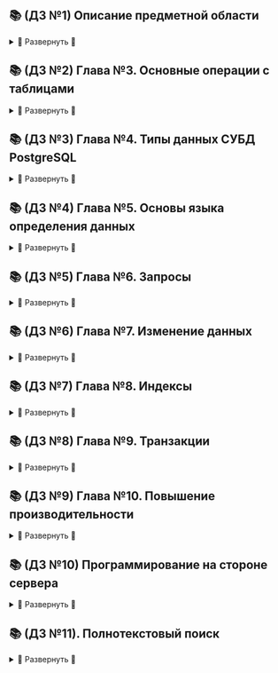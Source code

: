 ## 📚 (ДЗ №1) Описание предметной области 
<details>
<summary>🔽 Развернуть 🔽</summary>

### **Постановка задачи**

Подумать над выбором предметной области для выполнения финальной (экзаменационной) работы. Выбирайте предметную область, которая вам интересна и в которой вы разбираетесь или хотите разобраться.

Сделать краткое описание выбранной предметной области (1-2 страницы). Если описание получится более объемным, не беда. Ведь это описание затем войдет в финальный отчет.

Попытаться сформулировать требования к будущей базе данных.

### **Описание контекста работы**

**MAI STORE** - официальный интернет-магазин Московского авиационного института (МАИ). Маркетплейс реализует разработку дизайна и продажу фирменных товаров МАИ (мерча).

Производители мерча создали линейки продукции, подходящие совершенно разным людям, но все они безусловно объединены духом традиций МАИ. На сегодняшний день маркетплейсом выпущено уже 6 уникальных коллекций товаров, в том числе коллекция Priority, разработанная совместно с брендом Henderson. Основная целевая аудитория интернет-магазина - аббитуриенты, студенты, выпускники и преподаватели университета. 

**Автоматизированная информационная система для учета товаров интернет-магазина MAI STORE (АИС «MAI STORE»)** — это прикладное программное обеспечение, предназначенное для помощи сотрудникам интернет-магазина «MAI STORE» производить автоматическое внесение, редактирование и поиск информации о товарах, поставщиках, складах, производителях и поставщиков. 


Актуальность разработки системы определяется необходимостью автоматического хранения, вывода, изменения и удаления информации о товарах, продажи которых реализуются в интернет-магазине.  Наличие подобной системы дает возможность оперировать с имеющиеся информацией пользователям (сотрудникам интернет магазине), не владеющим технологиями и спецификой работы с базами данных.

Цели создания ИС «MAI STORE» можно представить в следующем виде:
1.	Обеспечение единой базы хранения информации о товарах в интернет-магазине «MAI STORE»;
2.	Оптимизация обработки сведений о товарах интернет-магазина «MAI STORE».

Для выполнения поставленных целей необходимо решить следующие задачи:
1.	Произвести анализ предметной области разрабатываемой системы. Под предметной областью будем понимать функционирование склада интернет-магазина.
2.	Спроектировать базу данных и отношения между сущностями в ней.
3.	Разработать дизайн пользовательского интерфейса.
4.	Реализовать подсистемы ввода, вывода данных, редактирования, учета данных, предусматривающих интерфейс работы пользователя с ними.

### **Описание предметной области: склад интернет-магазина**

**Интернет-магазин** – сайт, торгующий товарами в сети Интернет. Позволяет пользователям сформировать заказ на покупку, выбрать способ оплаты и доставки заказов в сети интернет.  Совокупность отобранных товаров, способ оплаты и доставки представляют собой законченный заказ, который оформляется на сайте путем сообщения минимально необходимой информации о покупателе. Информация о покупателе может храниться в базе данных магазина если бизнес-модель магазина рассчитана на повторные покупки, или же отправляться разово. В интернет-магазинах, рассчитанных на повторные покупки, также ведется отслеживание возвратов посетителя и история покупок. Часто при оформлении заказа предусматривается возможность сообщить некоторые дополнительные пожелания от покупателя продавцу.

Как правило, интернет-магазин реализует именно продажу брендовых товаров, некоторые маркетплейсы также берут на себя функцию разработки дизайна продукции. Для производства продукции юридическое лицо, представляющее интернет-магазин, заключает договор с производителями.  Под **производителями** понимаются юридические лица, осуществляющие производство продукции по заказам от клиентов.

Когда товар произведен, его необходимо доставить от места производства на склад интернет-магазина. Операцию транспортной перевозки осуществляют **поставщики** – юридические лица, реализующие функцию доставки товаров с производства на склад заказчика. 

**Склад** - помещение или группа помещений, закрепленных за юридическим лицом, представляющим интернет-магазин, в виде договора аренды или покупки, предназначенное для хранения товара.

На складе происходит движение материальных и информационных потоков. Первые представлены движением товара от производителя на склад или со склада к покупателям, а информационные потоки представлены документацией, необходимой для этих операций. 
Единицей операции перемещения товара является **поставка**. В процессе реализации поставки склад принимает и складирует готовую продукцию, эта операция сопровождается формированием юридическим документом, именнуемым **приходной накладной.**

Нужды сотрудников интернет-магазина в складском, торговом, бухгалтерском и налоговом учете должны поддерживаться невидимой посетителям частью интернет-магазина — бэк-офисом. В рамках бэк-офиса требуется вести учет поступающих и списываемых с хранения товаров, поставщиков и производителей, формировать накладные, а также производить операции добавления, редактирования и поиска информации о поступающих товарах, их производителях, поставщиках, складах и поставках. Для реализации этих функций необходимо наличие специализированной базы данных (БД). 

Из приведенного описания можно сделать вывод, что база данных склада интернет-магазина должна содержать следующие сущности:
* Производители
* Поставщики
* Поставки
* Товары (характеристики товара)
* Наличие товаров 
* Склады

Экономически и эргономически эффективной практикой создания интернет-магазинов является применение специализированных **информационных систем учета**, которые берут на себя реализацию операций с базой данных и управления материальными и информационными потоками в виде пользовательского интерфейса. 

Конечными пользователями информационной системы являются сотрудники, которые относятся к категории пользователей неосведомлённых в вопросах ведения, администрирования баз данных и поддержании их в актуальном состоянии. Пользователю таких систем должны быть предоставлены удобные интерфейсы взаимодействия с данными обо всех упомянутых ранее сущностях.

Для формирования требований к описанной базе данных и информационной системе в целом используем методологию описания прецедентов, которая заключается в описании и анализе типичных процессов, происходящих в рамках предметной области.

### **Список прецедентов**
На основе исследования предметной области можно выделить следующий список прецедентов:
o	Внесение информации о сущностях в базу данных
o	Редактирование информации о сущностях
o	Удаление информации о сущностях
o	Поиск информации о сущностях по заданным пользователем параметрам
o	Сортировка выводимой информации о сущностях по заданным пользователем параметрам

Приведем описание полученных прецедентов.

### **Описание прецедентов**

| Имя прецедента | **Внесение информации о сущностях в базу данных** |
| --- | --- |
| Исполнители | Сотрудник интернет-магазина |
| Описание | **Основной поток:** пользователь делает попытку добавить информацию об объекте (товаре, поставщике, поставке, складе, производителе) с помощью кнопку «Добавить» в отведенном для работы с определенной сущностью окне. Система открывает диалоговое окно для добавления объекта соответствующей сущности.Пользователь вводит обязательные и необязательные атрибуты объекта. После чего он нажимает кнопку «OK» для подтверждения операции добавления объекта в базу данных. <p>**Альтернативный поток:** если пользователь попытается добавить информацию о уже существующем объекте – выводится соответствующая ошибка. Если пользователь при добавлении информации об объекте не указывает его обязательные атрибуты – выводится соответствующее предупреждение об ошибке. </p>|
| Предусловия | Пользователь запустил программу. |
| Постусловия | В случае успешного выполнения операции добавления, будет сделана запись соответствующей добавляемой сущности в таблицу базы данных. |

| Имя прецедента | **Редактирование информации о сущностях в базе данных** |
| --- | --- |
| Исполнители | Сотрудник интернет-магазина |
| Описание | **Основной поток:** пользователь делает попытку изменить информацию об объекте (товаре, поставщике, поставке, складе, производителе) с помощью кнопку «Изменить» в отведенном для работы с определенной сущностью окне. Система определяет идентификатор записи, которая подлежит изменению и открывает диалоговое окно для изменения объекта соответствующей сущности. Пользователю выводится форма с текущими атрибутами объекта, которые он изменяет с помощью графического интерфейса. После чего он нажимает кнопку «OK» для подтверждения операции изменения объекта в базу данных. <p>**Альтернативный поток:** если измененная пользователем информация об объекте дублируется в базе данных - выводится соответствующая ошибка.Если пользователь при изменении информации об объекте не указывает его обязательные атрибуты – выводится соответствующее предупреждение об ошибке. </p>|
| Предусловия | Пользователь запустил программу. |
| Постусловия | В случае успешного выполнения операции изменения, будет обновлена запись соответствующей изменяемой сущности в таблице базы данных. |

| Имя прецедента | **Удаление информации о сущностях в базе данных** |
| --- | --- |
| Исполнители | Сотрудник интернет-магазина |
| Описание | **Основной поток:** пользователь делает попытку удалить информацию об объекте (товаре, поставщике, поставке, складе, производителе) с помощью кнопку «Удалить» в отведенном для работы с определенной сущностью окне. Система определяет идентификатор записи, которая подлежит удалению. Пользователю выводится предупредительное диалоговое окно для попытки удаления. После чего нажимает кнопку «OK» для подтверждения операции удаления объекта из базы данных. <p> **Альтернативный поток:** если удаляемая пользователем запись в базе данных принадлежит имеет ссылку на внешнюю дочернюю таблицу, то удаление записи является невозможным без предварительного удаления соответствующей записи в дочерней таблице – выводится соответствующее предупреждение об ошибке </p>|
| Предусловия | Пользователь запустил программу. |
| Постусловия | В случае успешного выполнения операции удаления, будет удалена запись соответствующей удаляемой сущности в таблице базы данных. |

| Имя прецедента | **Сортировка информации о сущностях в базе данных** |
| --- | --- |
| Исполнители | Сотрудник интернет-магазина |
| Описание | **Основной поток:** пользователь делает попытку сортировать информацию об объектах (товарах, поставщиках, поставках, складах, производителях) с помощью кнопку «Сортировать» в отведенном для работы с определенной сущностью окне. Для сортировки пользовать выбирает критерий сортировки – столбец таблицы. Система определяет заданный критерий и производит сортировку по нему и выводит отсортированную информацию в табличном представлении. <p> **Альтернативный поток:** отсутствует. |
| Предусловия | Пользователь запустил программу. Пользователь выбрал критерий сортировки – столбец таблицы, подлежащей сортировке. |
| Постусловия | В случае успешного выполнения операции сортировки исходная таблица сортируемой сущности будет отсортирована по заданному пользователем критерию. |

| Имя прецедента | **Поиск информации о сущностях в базе данных** |
| --- | --- |
| Исполнители | Сотрудник интернет-магазина |
| Описание | **Основной поток:** пользователь делает попытку поиска информации об объектах (товарах, поставщиках, поставках, складах, производителях) с помощью кнопку «Поиск» в отведенном для работы с определенной сущностью окне. Для поиска пользовать выбирает критерий поиска – столбец таблицы и вводим искомое значение в специально отведенном поле. Система определяет заданный критерий и производит поиск по полному совпадению в случае, если указанный критерий является числовым, и полному и частичному совпадению в случае, если указанный критерий является текстовым. Система выводит найденную информацию <p> **Альтернативный поток:** в случае отсутствия искомой информации система выводит пользователю пустую таблицу. </p>|
| Предусловия | Пользователь запустил программу. Пользователь выбрал критерий поиска – столбец таблицы, по которому будет производиться поиск. Пользователь указал искомое значение столбца, на основе которого будет производится поиск по полному или частичному совпадению |
| Постусловия | В случае успешного выполнения операции поиска исходная таблица фильтруемой сущности будет изменена на таблицу, содержащую только те записи, которые удовлетворяют условию полного или частичного совпадения с заданным пользователем значением. |

### **Концептуальная модель**
На основе описанния предметной области и прецедентов формируется первоначальная концептуальная модель предметной области:

<center> <img src=./images/концептуальная_модель_(V1).jpeg height=500, width=600> </center>


</details>

## 📚 (ДЗ №2) Глава №3. Основные операции с таблицами
<details>
<summary>🔽 Развернуть 🔽</summary>

### **Задание 1.**

Дан запрос:

```SQL
INSERT INTO aircrafts
VALUES ( 'SU9', 'Sukhoi SuperJet-100', 3000 );
```

Запрос выполняется с ошибкой:
```
ОШИБКА: повторяющееся значение ключа нарушает ограничение
уникальности "aircrafts_pkey"
ПОДРОБНОСТИ: Ключ "(aircraft_code)=(SU9)" уже существует.
```
Подумайте, почему появилось сообщение. 

>**Ответ:**
указанная операция не выполниться, так как атрибут `aircraft_code` в таблице `aircrafts`  является первичным ключем и по определению должен быть уникальным. Строка с индексом 'SU9' уже содержиться в таблице.

### **Задание 2.**

Самостоятельно напишите команду для выборки всех строк из таблицы aircrafts, чтобы строки были упорядочены по убыванию значения атрибута «Максимальная дальность полета, км» (range).

>**Ответ:** команда для выборки всех строк из таблицы `aircraft` с сортировкой по убыванию относительно атрибута range:
```SQL 
SELECT * 
  FROM bookingaircrafts 
  ORDER BY aircraft_code DESC;
```
**Результат запроса:**
```
 aircraft_code |        model        | range 
---------------+---------------------+-------
 SU9           | Sukhoi SuperJet-100 |  3500
 CR2           | Bombardier CRJ-200  |  2700
 CN1           | Cessna 208 Caravan  |  1200
 773           | Boeing 777-300      | 11100
 763           | Boeing 767-300      |  7900
 733           | Boeing 737-300      |  4200
 321           | Airbus A321-200     |  5600
 320           | Airbus A320-200     |  5700
 319           | Airbus A319-100     |  6700
```

### **Задание 3.**

Самостоятельно напишите команду UPDATE полностью, при
этом не забудьте, что увеличить дальность полета нужно только у одной модели — Sukhoi SuperJet, поэтому необходимо использовать условие WHERE. Затем с помощью команды SELECT проверьте полученный результат.

> Ответ: команда для увеличения значения `range` в два раза у модели `Sukhoi SuperJet-100` следующая:
```SQL 
UPDATE aircrafts SET range = range * 2
WHERE model = 'Sukhoi SuperJet-100';

SELECT range 
  FROM aircrafts 
 WHERE model = 'Sukhoi SuperJet-100';
```

### **Задание 4.**

Самостоятельно смоделируйте описанную ситуацию, подобрав условие, которому гарантированно не соответствует ни одна строка в таблице «Самолеты» (aircrafts).

> **Ответ:** пример SQL запроса на данной БД который не удалит не одной строки в таблице:
```SQL 
DELETE FROM aircrafts WHERE range < 0;
```
</details>

## 📚 (ДЗ №3) Глава №4. Типы данных СУБД PostgreSQL ##

<details>
<summary>🔽 Развернуть 🔽</summary>

### **Задание 2.**

> **Ответ:** создадим таблицу test_numetic и заполним ее числами numeric с различной точностью:

```SQL 
CREATE TABLE test_numeric( 
    measurement numeric,
    description text
);

INSERT INTO test_numeric 
VALUES (1234567890.0987654321, 'Точность 20 знаков, масштаб 10 знаков'),
       (1.5, 'Точность 2 знака, масштаб 1 знак' ),
       (0.12345678901234567890, 'Точность 21 знак, масштаб 20 знаков'),
       (1234567890, 'Точность 10 знаков, масштаб 0 знаков (целое число)');

SELECT * 
  FROM test_numeric;

DROP TABLE test_numeric;
```

**Результат запроса:**
```
      measurement       |                    description                     
------------------------+----------------------------------------------------
  1234567890.0987654321 | Точность 20 знаков, масштаб 10 знаков
                    1.5 | Точность 2 знака, масштаб 1 знак
 0.12345678901234567890 | Точность 21 знак, масштаб 20 знаков
             1234567890 | Точность 10 знаков, масштаб 0 знаков (целое число)

```

### **Задание 4.**

> **Ответ:** посмотрим поведение PostgreSQL на верхних границах допустимых значений типов real и double precision

```SQL
/* Границы типа double precision 1E-307 до 1E+308 с точностью 15. Для очень больших (на границе) принимается в расчет только первые 16 старших десятичных разрядов */

SELECT '1e+308'::double precision + '1e+89'::double precision = '1e+308'::double precision; 

-- True
-- В данном случае 17 старший разряд обрезается, поэтому числа считаются равными 

/* У типа real границы следующие 1E-37 до 1E+37, а точность 6 на них поведение идентично типу double precision */

SELECT '1e+38'::real + '1e+31'::real = '1e+38'::real; 

-- False 
-- В данном случае старший десятичный разряд  учитывается следовательно числа не равны

SELECT '1e+38'::real + '1e+30'::real = '1e+38'::real; 

-- True
-- В данном случае вторая единица не учитывается, поэтому числа будут считаться равными
```

### **Задание 8.**

> **Ответ:** создадим таблицу test_serial и поупражняемся в работе со столбцом типа series, являющимся первичным ключом.

```SQL 
CREATE TABLE test_serial( 
    PRIMARY KEY (id),

    id serial,
    name text    
);

INSERT INTO test_serial (name) 
VALUES ('Вишневая'); 
-- Для данной записи будет присвоено id=1, для следующего id=2
INSERT INTO test_serial (id, name) 
VALUES ( 2, 'Прохладная' ); 
-- В данном случае мы явным образом указываем id, при этом обновление последовательности для id не происходит, поэтому при добавлении следующей записи id по прежнему 2, что нарушает условие уникальности первичного ключа
INSERT INTO test_serial (name) 
VALUES ('Грушевая'); 
-- Ошибка, так как запись с id=2 уже существует, однако последовательность serial уже обновилась (обновление последовательности происходит раньше, чем проверка условия уникальности первичного ключа)
INSERT INTO test_serial (name) 
VALUES ('Грушевая'); 
-- Запрос выполняется успешно, так как последовательность обновилось несмотря на ошибку при прошлом запросе. Текущее значение последовательность id=3.
INSERT INTO test_serial (name) 
VALUES ('Зеленая'); 
--Запрос выполняется успешно. Текущий id=4.
DELETE 
  FROM test_serial 
 WHERE id = 4; 
--Удаляем строку с id=4, однако значение последовательности при этом остается неизменным.
INSERT INTO test_serial (name) 
VALUES ('Луговая'); 
-- Запрос выполняется успешно. Запись добавлена с id=5. 

SELECT * 
  FROM test_serial; 

DROP TABLE test_serial;
```

**Результат запроса:**
```
 id |    name    
----+------------
  1 | Вишневая
  2 | Прохладная
  3 | Грушевая
  5 | Луговая
```

### **Задание 12.**

>**Ответ:** поэкспериментируем с форматом даты в PostgreSQL (параметр datestyle) - используем традиционный стиль и региональный стиль German.

```SQL 
-- Запрос для установки формата в традиционный стиль
SET datestyle TO DEFAULT; 

-- Результат: 17.12.1997
SELECT '17.12.1997'::date; 


-- Ошибка так как вторым значением по формату даты DMY является месяц
SELECT '12.17.1997'::date; 

/*
Поменяем формат даты на 'German, MDY' и теперь данный запрос успешно выполниться
*/


-- Запрос для установки формата в региональный стиль
SET datestyle TO 'German, MDY'; 


-- Результат: 17.12.1997
SELECT '12.17.1997'::date; 


/* В качестве эксперимента повторим то же самое с форматом даты SQL*/

SET datestyle TO 'SQL, DMY';

-- Результат: 17/12/1997
SELECT '17/12/1997'::date; 

-- Ошибка
SELECT '12/17/1997'::date; 

-- Изменим формат даты SQL
SET datestyle TO 'SQL, MDY';

-- Теперь запрос отрабатывает без ошибок
SELECT '12/17/1997'::date; 

```

### **Задание 15.**

> **Ответ:** поэкспериментируем с форматированием метки времени в строку с помощью функции to_char:

```SQL 
-- Вывод в формате 'минута:секунда' (например, 47:29)
SELECT to_char(current_timestamp, 'mi:ss'); 
-- Вывод в формате 'номер дня в месяце' (например, 12)
SELECT to_char(current_timestamp, 'dd'); 
-- Вывод текущей даты в численном формате 'год-месяц-день' (например, 2022-10-12)
SELECT to_char(current_timestamp, 'yyyy-mm-dd'); 
-- Вывод текущей даты в численном формате 'год-месяц-день:число секунд с начала суток' (например, 2022-10-12:75005)
SELECT to_char( current_timestamp, 'yyyy-mm-dd:SSSS' );
-- Вывод текущей даты в численном формате 'год месяц(текстом) день' (например, 2022 OCTOBER 12)
SELECT to_char( current_timestamp, 'yyyy MONTHdd' ); 
```

### **Задание 21.**

> **Ответ:**: при добавлении интервала PostgreSQL учитывает различное число дней в месяцах, так, например, при добавлении к дате, соответствующей концу какого либо месяца, СУБД автоматически просматривает число дней в следующем месяце и, в случае если оно меньше, то в качестве результата запроса используется последнее число следующего месяца. Проверим это на примерах.

```SQL
/* Добавляем интервал в 1 месяц к 31 января. Февраль в 2016 году содержит 29 дней, поэтому результатом запроса является 29 февраля 2016 года.*/
SELECT to_char(('2016-01-31'::date + '1 mon'::interval) :: timestamp,   'yyyy-mm-dd') AS new_date;
```
**Результат запроса**:
```
      new_date       
---------------------
 2016-02-29 00:00:00
```

```SQL

/* Добавляем интервал в 1 месяц к 29 февраля. По итогу запроса должны получить дату 29 марта 2016 года.*/
SELECT to_char(('2016-02-29'::date + '1 mon'::interval) :: timestamp,   'yyyy-mm-dd') AS new_date;
```

**Результат запроса:**
```
      new_date       
---------------------
 2016-03-29 00:00:00
(1 row) */
```

### **Задание 30.**

> **Ответ:** поэкспериментируем с типом данных boolean и проверим достимые значения столбца этого типа на примере таблицы test_bool.

```SQL
CREATE TABLE test_bool( 
    a boolean,
    b text
);

/*  Допустимые boolean значения: 
      TRUE, true, 't', 'true', 'y', 'yes', 'on', '1'
      FALSE, false, 'f', 'false', 'n', 'no', 'off', '0'
*/

-- Запрос корректен: TRUE является ключевым словом типа boolean
INSERT INTO test_bool 
VALUES (TRUE, 'yes'); 

-- Запрос некорректен: токен yes не зарезервирован под boolean
INSERT INTO test_bool 
VALUES (yes, 'yes'); 

-- Запрос корректен: второй аргумент неявным образом преобразуется в строку
INSERT INTO test_bool 
VALUES ('yes', true); 

-- Запрос корректен: строка 'yes' зарезервирована под тип boolearn и неявным образом преобразуется в true, в свою очередь TRUE неявным образом преобразуется в строку
INSERT INTO test_bool 
VALUES ('yes', TRUE); 

-- Запрос корректен: строка '1' зарезервирована под тип boolearn и неявным образом преобразуется в true
INSERT INTO test_bool 
VALUES ('1', 'true'); 

-- Запрос некорректен: токен 1 не зарезервирован под boolean
INSERT INTO test_bool 
VALUES (1, 'true'); 

-- Запрос корректен: строка 't' зарезервирована под тип boolean и неявным образом преобразуется в true
INSERT INTO test_bool 
VALUES ('t', 'true'); 

-- Запрос некорректен: токен truth не зарезервирован под boolean
INSERT INTO test_bool 
VALUES ('t', truth); 

-- Запрос корректен: true неявным образом преобразуется в строку
INSERT INTO test_bool 
VALUES (true, true); 

-- Запрос корректен: конвертация любого числа, кроме 0, в boolean дает TRUE 
INSERT INTO test_bool 
VALUES (1::boolean, 'true'); 

-- Запрос корректен: аналогично предыдущему
INSERT INTO test_bool 
VALUES (111::boolean, 'true'); 

SELECT * 
  FROM test_bool;


DROP TABLE test_bool;
```

### **Задание 33.**

> **Ответ:** создадим таблицу pilots с полями pilot_name (имя пилота), schedule (раписание полетов) и meal(обеды). При этом столбцы schedule и meal будут является массивом чисел и двумерным тестовым массивом соответственно. Поэкспериментируем в работе с массивами, выполнив несколько запросов на выборку и обновление.

```SQL
CREATE TABLE pilots( 
    pilot_name text,
    schedule integer[],
    meal text[][]
);
/*Добавим строки в созданную таблицу:*/ 

INSERT INTO pilots 
VALUES( 'Ivan', '{ 1, 3, 5, 6, 7 }'::integer[],
        '{ 
            { "сосиска", "макароны", "кофе" }, 
            { "куриное филе", "пюре", "какао" }, 
            { "рагу", "сэндвич с семгой", "морс ягодный" }, 
            { "шарлотка яблочная", "гречка", "компот вишевый" }, 
            { "омлет с овощами", "бекон", "кофе" } 
        }'::text[][]
        ),
        ( 
        'Petr', '{ 1, 2, 5, 7 }'::integer[],
        '{ 
            { "котлета", "каша", "кофе" },
            { "куринная отбивная", "рис", "компот" },
            { "манная каша", "билины с мясом", "компот" },
            { "мясо запеченное", "пюре", "какао" } 
        }'::text[][]
        ),
        ( 
            'Pavel', '{ 2, 5 }'::integer[],
            '{ 
                { "сосиска", "каша", "кофе" },
                { "мясо запеченное", "пюре", "какао" }
            }'::text[][]
        ),
        ( 
            'Boris', '{ 3, 5, 6 }'::integer[],
            '{ 
                { "котлета", "каша", "чай" },
                { "куринная отбивная", "рис", "компот" },
                { "сосиска", "макароны", "кофе" }
            }'::text[][]
        );

SELECT * 
  FROM pilots;
```
**Результат запроса:**
```
 pilot_name |  schedule   |                      meal                                                                                     
 Ivan       | {1,3,5,6,7} | {{сосиска,макароны,кофе},
                            {"куриное филе",пюре,какао},
                            {рагу,"сэндвич с семгой","морс ягодный"},
                            {"шарлотка яблочная",гречка,"компот вишевый"},
                            {"омлет с овощами",бекон,кофе}}
 Petr       | {1,2,5,7}   | {{котлета,каша,кофе},
                            {"куринная отбивная",рис,компот},
                            {"манная каша","билины с мясом",компот},
                            {"мясо запеченное",пюре,какао}}
 Pavel      | {2,5}       | {{сосиска,каша,кофе},
                            {"мясо запеченное",пюре,какао}}
 Boris      | {3,5,6}     | {{котлета,каша,чай},
                            {"куринная отбивная",рис,компот},
                            {сосиска,макароны,кофе}}
```

Выведем имена пилотов которые в первый день их работы едят макароны или рис:

```SQL
SELECT pilot_name, meal
  FROM pilots 
 WHERE meal[1][1] IN('макароны','рис') 
    OR meal[1][2] IN('макароны','рис') 
    OR meal[1][3] IN('макароны','рис');
```
**Результат запроса:**
```
 pilot_name |                               meal                                                                                     
 Ivan       | {{сосиска,макароны,кофе},
                {"куриное филе",пюре,какао},
                {рагу,"сэндвич с семгой","морс ягодный"},
                {"шарлотка яблочная",гречка,"компот вишевый"},
                {"омлет с овощами",бекон,кофе}}
```

Изменим расписание полетов пилота Boris и его меню в первый день работы:

```SQL
UPDATE pilots 
   SET schedule[1] = 2, 
       meal[1][:] = '{"груша", "куриная грудка", "чай"}' :: text[]
 WHERE pilot_name='Boris';

SELECT * 
  FROM pilots 
 WHERE pilot_name='Boris';


DROP TABLE pilots;
```

**Результат запроса:**

```
 pilot_name | schedule |           meal                                           
 Boris      | {2,5,6}  | {{груша,"куриная грудка",чай},
                          {"куринная отбивная",рис,компот},
                          {сосиска,макароны,кофе}}
```

### **Задание 35.**

> **Ответ:** продемонстрируем функции для работы с JSON в PostreSQL из [документации](https://postgrespro.ru/docs/postgrespro/9.6/functions-json).

```SQL

/* Функция to_json() преобразует типы PostgreSQL в строку json*/
SELECT to_json('Hello world!'::text); 
/* 
       to_json       
---------------------
 "Hello world!"
(1 row)*/

SELECT to_json('{"sports": "хоккей", "trips": 5 }'::text); 
/* 
       to_json       
---------------------
 "{\"sports\": \"хоккей\", \"trips\": 5 }"
*/

/*Функция json_build_object() предназначена для построения json строки из кортежа формата (ключ_1, значение_1, ключ_2, значение_2,..., ключ_n, значение_n)*/
SELECT json_build_object('sports', 'хоккей', 'trips', 25); 
/* 
   json_build_object    
------------------------
 {"sports":"хоккей","trips":25}
*/

/* Функция json_object_keys() предназначена для получения ключей JSON строки */
SELECT json_object_keys('{"apple": 150, "banana": 25, "pineapple": 10}'); 
/*
 json_object_keys 
------------------
 apple
 banana
 pineapple
*/
```
</details>

## 📚 (ДЗ №4) Глава №5. Основы языка определения данных ##
<details>
<summary> 🔽 Развернуть 🔽 </summary>

Приведем запросы для создания таблиц "Студенты" (students) и "Успеваемость" (progress) , с которыми мы будем работать при выполнении заданий:

```SQL
/* Создаем таблицу для хранения данных о студентах students */
CREATE TABLE students( 
    PRIMARY KEY (record_book),

    record_book numeric(5) NOT NULL, -- номер зачетной книжки
    name        text       NOT NULL, -- ФИО студента
    doc_ser     numeric(4),          -- серия документа
    doc_num     numeric(6)           -- номер документа
);

/*Создаем таблицу для хранения данных об успеваемости студентов progress */
CREATE TABLE progress(
    FOREIGN KEY (record_book) 
     REFERENCES students (record_book)
      ON DELETE CASCADE
      ON UPDATE CASCADE 

    record_book numeric(5) NOT NULL, -- номер зачетной книжки
    subject     text       NOT NULL, -- название предмета 
    acad_year   text       NOT NULL, -- академический год
    term        numeric(1) NOT NULL  -- номера семестра
        CHECK  (term = 1 OR term = 2),
    mark        numeric(1) NOT NULL  -- оценка 
        CHECK (mark >= 2 AND mark <= 5) DEFAULT 5,
);
```


### **Задание 2.**

> **Ответ:** Посмотрим, какие ограничения уже наложены на атрибуты таблицы «Успеваемость» (progress). 

```
edu=# \d progress 

                             Таблица "public.progress"
   Столбец   |     Тип      | Правило сортировки | Допустимость NULL | По умолчанию 
-------------+--------------+--------------------+-------------------+--------------
 record_book | numeric(5,0) |                    | not null          | 
 subject     | text         |                    | not null          | 
 acad_year   | text         |                    | not null          | 
 term        | numeric(1,0) |                    | not null          | 
 mark        | numeric(1,0) |                    | not null          | 5
Ограничения-проверки:
    "progress_mark_check" CHECK (mark >= 2::numeric AND mark <= 5::numeric)
    "progress_term_check" CHECK (term = 1::numeric OR term = 2::numeric)
Ограничения внешнего ключа:
    "progress_record_book_fkey" FOREIGN KEY (record_book) REFERENCES students(record_book) ON UPDATE CASCADE ON DELETE CASCADE
```

Добавим в таблицу progress еще один атрибут — «Форма проверки знаний» (test_form), который можетпринимать только два значения: «экзамен» или «зачет». Тогда набор допустимых значений атрибута «Оценка» (mark) будет зависеть от того, экзамен или зачет предусмотрены по данной дисциплине. Если предусмотрен экзамен, тогда
допускаются значения 3, 4, 5, если зачет — тогда 0 (не зачтено) или 1 (зачтено).

```SQL
-- Добавим в таблицу progress колонку test_form
ALTER TABLE progress
 ADD COLUMN test_form text; 

-- А также дополнительное условие  
ALTER TABLE progress                         
  ADD CHECK ((test_form = 'экзамен' AND mark IN (3,4,5))
              OR 
             (test_form = 'зачет' AND mark IN (0, 1))
);
```

Проверим, как будет работать новое ограничение в модифицированной таблице progress. Для этого выполним команды INSERT, как удовлетворяющие
ограничению, так и нарушающие его.

```SQL
-- Добавим данные
INSERT INTO students 
     VALUES (24014, 'Rysistov A.V', 4524, 153335);
SELECT * FROM students;
-
-- Запись с экзаменом добавляется корректно 
INSERT INTO progress 
     VALUES (24014, 'Математический анализ', '2022-2023', 1, 5, 'экзамен'); 
SELECT * FROM progress;

/* Запись с зачетом добавляется с ошибкой, так как срабатывает проверка progress_mark_check, которое мы создавали при инициализации таблицы*/ 

INSERT INTO progress 
     VALUES (24014, 'Психология', '2021-2022', 1, 1, 'зачет'); 
/* ERROR:  new row for relation "progress" violates check constraint "progress_mark_check"*/

-- Удалим проверку progress_mark_check, так как ее полностью покрывает проверка test_form

ALTER TABLE     progress 
DROP CONSTRAINT progress_mark_check;

-- Произведем добавление данных повторно, чтобы удостовериться в том, что запрос отработает корректно

INSERT INTO progress 
     VALUES (24014, 'Психология', '2021-2022', 1, 1, 'зачет'); 
SELECT * FROM progress;
```

Добавим новое ограничение в таблицу progress на атрибут acad_year (академический год). Ограничим возможные значения столбца acad_year: теперь значения из этого столбца должны представлять собой два учебных года, написанных через дефис, причем возможные значения года лежат в диапазоне от 2000 до 2099 года включительно.

```SQL
-- Добавляем заявленную проверку
ALTER TABLE progress 
  ADD CHECK (acad_year ~ $$^20[0-9]{2}\-20[0-9]{2}$$); 

-- Протестируем установленное ограничение, добавив в таблицу корректные и некорректные примеры:
-- Корректный пример значения столбца acad_year:
INSERT INTO progress 
     VALUES (24014, 'Проектирование баз данных', '2021-2022', 1, 5, 'экзамен'); 
SELECT * FROM progress;

-- Некорректный пример значения столбца acad_year:
INSERT INTO progress 
    VALUES (24014, 'Управление IT-проектами', '2021--2022', 1, 1, 'зачет');
SELECT * FROM progress;
/*ERROR:  new row for relation "progress" violates check constraint "progress_acad_year_check"*/
```
Добавленное ограничение работает корректно. 


### **Задание 9.**

В таблице «Студенты» (students) есть текстовый атрибут name, на который наложено ограничение NOT NULL. Проверим, что будет, если при вводе новой строки в эту таблицу дать атрибуту name в качестве значения пустую строку.

```SQL
/* При добавлении пустых строчек в колонках типа text NOT NULL никаких ошибок не возникает 

Следующий запрос выполнится без ошибок и строка будет добавлена в таблицу:*/

INSERT INTO students 
     VALUES (83515, ' ', 5353, 98373); 
```

Исправим это, добавив ограничение на имя студента. 

```SQL
-- Удалим все записи из таблицы students, в которых имя является пустой строкой
DELETE * 
  FROM students 
 WHERE TRIM(name) = ''; 
-- Добавим новую проверку в таблицу
ALTER TABLE students 
  ADD CHECK (TRIM(name) <> '');

-- Попробуем произвести вставку. Теперь запрос выполнится с ошибкой.
INSERT INTO students 
     VALUES (83515, ' ', 5353, 98373);  
```

> Отметим, что такими же "слабыми местами" обладает и таблица progress, в которой также есть текстовые поля. Исправим этот недостаток, наложив ограничение на текстовые столбцы таблицы progress

```SQL
ALTER TABLE progress 
  ADD CHECK (TRIM(subject) <> '');
  ADD CHECK (TRIM(acad_year) <> '');
```

### **Задание 17.**
Подумаем, какие представления было бы целесообразно создать для нашей базы данных «Авиаперевозки». Необходимо учесть наличие различных групп пользователей, например: пилоты, диспетчеры, пассажиры, кассиры. Создайте представления и проверьте их в работе.

Создадим представление с вылетами из Москвы. Представление будет содержать следующие столбцы:
* номер рейса (flight_no);
* город отправления (departure_city)
* аэропорт отправления (departure_airport);
* город отправления (arrival_city)
* аэропорт прибытия (arrival_airport);
* время вылета по расписанию (scheduled_departure) 
* время посадки по расписанию (scheduled_arrival) 
* статус рейса (status)
* код самолета (aircraft_code)
* реальное время отправления (actual_departure)
* реальное время посадки (actual_arrival)

```SQL
CREATE OR REPLACE VIEW flights_from_Moscow AS 
    SELECT 
        temp.flight_no, 
        temp.departure_city,
        temp.departure_airport,
        aa.city as arrival_city,
        aa.airport_name as arrival_airport,        
        temp.scheduled_departure, 
        temp.scheduled_arrival, 
        temp.status, 
        temp.aircraft_code, 
        temp.actual_departure, 
        temp.actual_arrival 
      FROM (
        SELECT 
            f.flight_no, 
            a.airport_name as departure_airport, 
            f.arrival_airport, 
            a.city as departure_city,
            f.scheduled_departure, 
            f.scheduled_arrival, 
            f.status, 
            f.aircraft_code, 
            f.actual_departure, 
            f.actual_arrival 
          FROM 
            bookings.flights as f
                LEFT JOIN bookings.airports as a
                       ON f.departure_airport = a.airport_code
         WHERE a.city = 'Москва' 
    ) as temp
        LEFT JOIN bookings.airports as aa
            ON temp.arrival_airport = aa.airport_code;
```
Проверим полученное представление в действии. Выполним несколько запросов:

```SQL
-- Выберем первые 10 строк представления. Для экономии размера выводимой таблицы ограничим количество столбцов

SELECT flight_no,  departure_city, departure_airport, arrival_city, arrival_airport
FROM flights_from_Moscow
LIMIT 10;
```

**Результат запроса:**
```
 flight_no | departure_city | departure_airport |  arrival_city   | arrival_airport 
-----------+----------------+-------------------+-----------------+-----------------
 PG0405    | Москва         | Домодедово        | Санкт-Петербург | Пулково
 PG0404    | Москва         | Домодедово        | Санкт-Петербург | Пулково
 PG0405    | Москва         | Домодедово        | Санкт-Петербург | Пулково
 PG0402    | Москва         | Домодедово        | Санкт-Петербург | Пулково
 PG0405    | Москва         | Домодедово        | Санкт-Петербург | Пулково
 PG0404    | Москва         | Домодедово        | Санкт-Петербург | Пулково
 PG0403    | Москва         | Домодедово        | Санкт-Петербург | Пулково
 PG0402    | Москва         | Домодедово        | Санкт-Петербург | Пулково
 PG0405    | Москва         | Домодедово        | Санкт-Петербург | Пулково
 PG0402    | Москва         | Домодедово        | Санкт-Петербург | Пулково
```

Посчитаем количество рейсов из Москвы в Санкт-Петербург:

``` SQL
SELECT count(*)
  FROM flights_from_Moscow
 WHERE departure_city = 'Москва' AND arrival_city = 'Санкт-Петербург'

-- 732
```

Посчитаем количество вылетов из каждого московского аэропорта

```SQL
SELECT   count(*), departure_airport 
  FROM   flights_from_Moscow 
GROUP BY departure_airport;
```
**Результат запроса:**
```
 count | depature_airport 
-------+------------------
  1719 | Внуково
  2981 | Шереметьево
  3217 | Домодедово
```

### **Задание 18.**

Подумаем, какие еще таблицы было бы целесообразно дополнить столбцами типа json/jsonb. Вспомните, что, например, в таблице «Билеты» (tickets) уже есть столбец такого типа — contact_data. Выполните модификации таблиц и измените в них одну-две строки для проверки правильности ваших решений.

Добавим в таблицу bookings в качестве json поля  информамцию о периоде действия брони: начало действия брони и ее окончание

```SQL
-- Добавляем столбец booking_period в таблицу bookings
ALTER TABLE bookings.bookings 
 ADD COLUMN booking_period jsonb;

-- Обновим одну из строк таблицы:
UPDATE bookings.bookings
   SET booking_period = '{"booking_start": "06.10.2020", 
                          "booking_end": "16.10.2020"}'
 WHERE book_ref='000181';


SELECT * 
  FROM bookings.bookings 
 WHERE book_ref='000181';
```

**Результат запроса:**
```
 book_ref |       book_date        | total_amount |   booking_period
----------+------------------------+--------------+-------------------------------------------------------------
 000181   | 2016-10-08 12:28:00+03 |    131800.00 | {"booking_end": "16.10.2020", "booking_start": "06.10.2020"}
```
</details>

## 📚 (ДЗ №5) Глава №6. Запросы ##
<details>
<summary> 🔽 Развернуть 🔽 </summary>
Глава 6 (упражнения 2, 7, 9, 13, 19, 21, 23)

### **Задание 2.**

Этот запрос выбирает из таблицы «Билеты» (tickets) всех пассажиров с именами, состоящими из трех букв (в шаблоне присутствуют три символа «_»): 

```SQL
SELECT passenger_name
  FROM tickets
 WHERE passenger_name LIKE '___ %';
```

Предложите шаблон поиска в операторе LIKE для выбора из этой таблицы всех пассажиров с фамилиями, состоящими из пяти букв.

**Решение:**
```SQL
SELECT passenger_name
  FROM tickets
 WHERE passenger_name LIKE '% _____';
```
**Результаты запроса:**
```
passenger_name  
------------------
 ILYA POPOV
 VLADIMIR POPOV
 PAVEL GUSEV
 LEONID ORLOV
 EVGENIY GUSEV
 NIKOLAY FOMIN
 EKATERINA ILINA
 ANTON POPOV
 ARTEM BELOV
 VLADIMIR POPOV
 ALEKSEY ISAEV
 ...
```
Дополнительно подсчитаем количество имен, удовлетворяющих шаблону:
```SQL
SELECT count(passenger_name)
  FROM tickets
 WHERE passenger_name LIKE '% _____';
```
**Результаты запроса:**
```
 count 
-------
 14272
(1 row)
```

### **Задание 7**

Самые крупные самолеты в нашей авиакомпании — это Boeing 777-300. Выяснить, между какими парами городов они летают, поможет запрос: 

```SQL
SELECT DISTINCT departure_city, arrival_city
FROM routes r
     JOIN aircrafts a 
       ON r.aircraft_code = a.aircraft_code
WHERE a.model = 'Boeing 777-300'
ORDER BY 1;
```

Модифицируйте запрос таким образом, чтобы каждая пара городов была выведена только один раз

**Решение**:

```SQL
SELECT DISTINCT r.departure_city, r.arrival_city
FROM routes r
     JOIN routes rr 
       ON r.arrival_city = rr.departure_city
      AND rr.arrival_city = r.departure_city 
      AND r.arrival_city > rr.arrival_city
     JOIN aircrafts a ON r.aircraft_code = a.aircraft_code
WHERE a.model = 'Boeing 777-300'
ORDER BY 1;
```
**Результаты запроса:**
```
 departure_city | arrival_city
----------------+--------------
 Екатеринбург   | Москва
 Москва         | Новосибирск
 Москва         | Пермь
 Москва         | Сочи
(4 rows)
```

### **Задание 9.**

Для ответа на вопрос, сколько рейсов выполняется из Москвы в Санкт-Петербург, можно написать совсем простой запрос: 

```SQL
SELECT count(*)
FROM routes
WHERE departure_city = 'Москва'
AND arrival_city = 'Санкт-Петербург'
```

А с помощью какого запроса можно получить результат в таком виде?
```SQL
 departure_city |  arrival_city   | count
----------------+-----------------+-------
 Москва         | Санкт-Петербург |    12
```

**Решение:**
```SQL
SELECT departure_city, arrival_city, count(*)
  FROM routes
 WHERE departure_city = 'Москва'
   AND arrival_city = 'Санкт-Петербург'
GROUP BY departure_city, arrival_city;
```
**Результаты запроса:**
```
 departure_city |  arrival_city   | count
----------------+-----------------+-------
 Москва         | Санкт-Петербург |    12
(1 rows)
```

### **Задание 13**

Ответить на вопрос о том, каковы максимальные и минимальные цены билетов на все направления, может такой запрос: 

```SQL
SELECT
       f.departure_city,
       f.arrival_city,
       max(tf.amount),
       min(tf.amount)
  FROM flights_v f
       JOIN ticket_flights tf 
         ON f.flight_id = tf.flight_id
GROUP BY 1, 2
ORDER BY 1, 2;
```

А как выявить те направления, на которые не было продано ни одного билета?

**Решение:**

```SQL
SELECT
       f.departure_city,
       f.arrival_city,
       max(tf.amount),
       min(tf.amount)
FROM flights_v f
     LEFT JOIN ticket_flights tf 
            ON f.flight_id = tf.flight_id
GROUP BY 1, 2
ORDER BY 1, 2;
```

**Результаты запроса:**
```
      departure_city      |       arrival_city       |    max    |   min
--------------------------+--------------------------+-----------+----------
 Абакан                   | Архангельск              |           |
 Абакан                   | Грозный                  |           |
 Абакан                   | Кызыл                    |           |
 Абакан                   | Москва                   | 101000.00 | 33700.00
 Абакан                   | Новосибирск              |   5800.00 |  5800.00
 Абакан                   | Томск                    |   4900.00 |  4900.00
 Анадырь                  | Москва                   | 185300.00 | 61800.00
 Анадырь                  | Хабаровск                |  92200.00 | 30700.00
 Анапа                    | Белгород                 |  18900.00 |  6300.00
 Анапа                    | Москва                   |  36600.00 | 12200.00
```

### **Задание 19**

В разделе 6.4 мы использовали рекурсивный алгоритм в общем табличном выражении. Изучите этот пример, чтобы лучше понять работу рекурсивного алгоритма:

```SQL
WITH RECURSIVE ranges (min_sum, max_sum)
  AS (
    VALUES (0, 100000),
           (100000, 200000),
           (200000, 300000)
    UNION ALL
    SELECT min_sum + 100000, max_sum + 100000
    FROM ranges
    WHERE max_sum < ( 
      SELECT max( total_amount ) 
      FROM bookings 
    )
)
SELECT * FROM ranges;
```

#### **Задание 19.1**

Модифицируйте запрос, добавив в него столбец level (можно назвать его и iteration). Этот столбец должен содержать номер текущей итерации, поэтому нужно увеличивать его значение на единицу на каждом шаге. Не забудьте задать начальное значение для добавленного столбца в предложении VALUES.

**Решение:**
```SQL
WITH RECURSIVE ranges (min_sum, max_sum, level)
  AS (
    VALUES (0, 100000, 1),
           (100000, 200000, 1),
           (200000, 300000, 1)
    UNION ALL
    SELECT min_sum + 100000, max_sum + 100000, level + 1
    FROM ranges
    WHERE max_sum < ( 
      SELECT max( total_amount ) 
      FROM bookings 
      )
)
SELECT * FROM ranges;
```
**Результат выполнения запроса:**
```
 min_sum | max_sum | iter
---------+---------+------
       0 |  100000 |    1
  100000 |  200000 |    1
  200000 |  300000 |    1
  100000 |  200000 |    2
  200000 |  300000 |    2
  300000 |  400000 |    2
  200000 |  300000 |    3
  300000 |  400000 |    3
  400000 |  500000 |    3
  300000 |  400000 |    4
  400000 |  500000 |    4
  500000 |  600000 |    4
  400000 |  500000 |    5
  500000 |  600000 |    5
  600000 |  700000 |    5
```

#### **Задание 19.2**

Для завершения экспериментов замените UNION ALL на UNION и выполните запрос. Сравните этот результат с предыдущим, когда мы использовали UNION ALL.

```SQL
WITH RECURSIVE ranges (min_sum, max_sum)
  AS (
    VALUES (0, 100000),
           (100000, 200000),
           (200000, 300000)
    UNION
    SELECT min_sum + 100000, max_sum + 100000
    FROM ranges
    WHERE max_sum < ( 
      SELECT max( total_amount ) 
      FROM bookings 
    )
)
SELECT * FROM ranges;
```

**Результат выполнения запроса:**
```
 min_sum | max_sum
---------+---------
       0 |  100000
  100000 |  200000
  200000 |  300000
  300000 |  400000
  400000 |  500000
  500000 |  600000
  600000 |  700000
  700000 |  800000
  800000 |  900000
  900000 | 1000000
 1000000 | 1100000
 1100000 | 1200000
 1200000 | 1300000
(13 rows)
```

### **Задание 21**

В тексте главы был приведен запрос, выводящий список городов, в которые нет рейсов из Москвы.

```SQL
SELECT DISTINCT a.city
  FROM airports a
 WHERE NOT EXISTS (
          SELECT * FROM routes r
          WHERE r.departure_city = 'Москва'
          AND r.arrival_city = a.city
  )
      AND a.city <> 'Москва'
ORDER BY city;
```

Можно предложить другой вариант, в котором используется одна из операций над множествами строк: объединение, пересечение или разность.
Вместо знака «?» поставьте в приведенном ниже запросе нужное ключевое слово — UNION, INTERSECT или EXCEPT — и обоснуйте ваше решение.

```SQL
SELECT city
FROM airports
WHERE city <> 'Москва'
?
SELECT arrival_city
FROM routes
WHERE departure_city = 'Москва'
ORDER BY city;
```

**Решение:**

Так как нам требуется исключить города, в которых нет рейсов из Москвы, то мы воспользуемся оператором EXCEPT:

```SQL
(SELECT city
  FROM airports
 WHERE city <> 'Москва')
EXCEPT
(SELECT arrival_city
  FROM routes
 WHERE departure_city = 'Москва')
ORDER BY city;
```
Оператор UNION объединил бы в одну таблицу результат выборки всех городов за исключением Москвы и всех городов, в которые прилетают рейсы из Москвы. 

Оператор INTERSECT выдал бы список тех городов, в которые летают рейсы из Москвы.

### **Задание 22**

В тексте главы мы рассматривали такой запрос: получить перечень аэропортов в тех городах, в которых больше одного аэропорта.

```SQL
SELECT 
      aa.city, 
      aa.airport_code, 
      aa.airport_name
FROM (
    SELECT 
          city, 
          count(*)
    FROM airports
    GROUP BY city
    HAVING count(*) > 1
) AS a
JOIN airports AS aa 
  ON a.city = aa.city
ORDER BY aa.city, aa.airport_name;
```

Как вы думаете, обязательно ли наличие функции count в подзапросе в предложении SELECT или можно написать просто `SELECT city FROM airports`?
**Решение:**
> Нет, не обязательно, так как достаточно использовать функцию count() вместе с оператором HAVING. Результаты будут идентичны. Проверим это:

```SQL
SELECT 
      aa.city, 
      aa.airport_code, 
      aa.airport_name
FROM (
    SELECT city
    FROM bookings.airports
    GROUP BY city
    HAVING count(*) > 1
) AS a
JOIN bookings.airports AS aa 
  ON a.city = aa.city
ORDER BY aa.city, aa.airport_name;
```
**Результаты запроса:**
```
   city       | airport_code |    airport_name
--------------+--------------+---------------------
 Москва       | VKO          | Внуково
 Москва       | DME          | Домодедово
 Москва       | SVO          | Шереметьево
 Ульяновск    | ULV          | Баратаевка
 Ульяновск    | ULV          | Ульяновск-Восточный
```
Результат совпадает с результатом, получаемым первоначальным запросом.

### **Задание 23**

Предположим, что департамент развития нашей авиакомпании задался вопросом: каким будет общее число различных маршрутов, которые теоретически можно проложить между всеми городами? Если в каком-то городе имеется более одного аэропорта, то это учитывать не будем, т. е. маршрутом будем считать путь между городами, а не между аэропортами. Здесь мы используем соединение таблицы с самой собой на основе неравенства значений атрибутов.

```SQL
SELECT count( * )
FROM ( SELECT DISTINCT city FROM airports ) AS a1
JOIN ( SELECT DISTINCT city FROM airports ) AS a2
ON a1.city <> a2.city;
```

Перепишите этот запрос с общим табличным выражением.

**Решение:**

```SQL
WITH city_from AS ( 
    SELECT DISTINCT city 
    FROM airports 
)
SELECT count(*)
FROM city_from AS a1
    JOIN city_from AS a2
ON a1.city <> a2.city;
```

---

</details>

## 📚 (ДЗ №6) Глава №7. Изменение данных ##
<details>
<summary> 🔽 Развернуть 🔽 </summary>

Глава 7 (упражнения 1, 2, 4)

### **Задание 1**

Добавьте в определение таблицы aircrafts_log значение по умолчанию current_timestamp и соответствующим образом измените команды INSERT, приведенные в тексте главы.

```SQL
-- DROP TABLE aircrafts_log;
-- TRUNCATE TABLE aircrafts_tmp;
CREATE TEMP TABLE aircrafts_log AS
SELECT * FROM aircrafts WITH NO DATA;
ALTER TABLE aircrafts_log
ADD COLUMN log_timestamp TIMESTAMP DEFAULT (current_timestamp);
```
Изменим запрос на добавление новых строк в таблицу логов:
```SQL
WITH add_row AS( 
    INSERT INTO aircrafts_tmp
    SELECT * FROM aircrafts
    RETURNING *
)
INSERT INTO aircrafts_log
     SELECT 
           add_row.aircraft_code, 
           add_row.model, 
           add_row.range
      FROM add_row;

SELECT * FROM aircrafts_log
```
**Результат выполнения запроса:**


```
---------------+---------------------+-------+----------------------------
 773           | Boeing 777-300      | 11100 | 2022-11-06 23:09:54.005097
 763           | Boeing 767-300      |  7900 | 2022-11-06 23:09:54.005097
 320           | Airbus A320-200     |  5700 | 2022-11-06 23:09:54.005097
 321           | Airbus A321-200     |  5600 | 2022-11-06 23:09:54.005097
 319           | Airbus A319-100     |  6700 | 2022-11-06 23:09:54.005097
 733           | Boeing 737-300      |  4200 | 2022-11-06 23:09:54.005097
 CN1           | Cessna 208 Caravan  |  1200 | 2022-11-06 23:09:54.005097
 CR2           | Bombardier CRJ-200  |  2700 | 2022-11-06 23:09:54.005097
 SU9           | Sukhoi SuperJet-100 |  6000 | 2022-11-06 23:09:54.005097
(9 rows)
```

### **Задание 2** 

В предложении RETURNING можно указывать не только символ «∗», означающий выбор всех столбцов таблицы, но и более сложные выражения, сформированные на основе этих столбцов. В тексте главы мы копировали содержимое таблицы «Самолеты» в таблицу aircrafts_tmp, используя в предложении RETURNING именно «∗». Однако возможен и другой вариант запроса:

```SQL
WITH add_row AS
( INSERT INTO aircrafts_tmp
SELECT * FROM aircrafts
RETURNING aircraft_code, model, range,
current_timestamp, 'INSERT'
)
INSERT INTO aircrafts_log
SELECT ? FROM add_row;
```

Что нужно написать в этом запросе вместо вопросительного знака?

**Решение:**

Можно прописать *, чтобы добавить все содержимое таблицы add_row. 

```SQL
WITH add_row AS( 
    INSERT INTO aircrafts_tmp
         SELECT * 
           FROM aircrafts
    RETURNING 
        aircraft_code, model, 
        range, current_timestamp, 
        'INSERT'
)
INSERT INTO aircrafts_log
     SELECT * 
       FROM add_row;
```


### **Задание 4**

В тексте главы в предложениях ON CONFLICT команды INSERT мы использовали только выражения, состоящие из имени одного столбца.
Однако в таблице «Места» (seats) первичный ключ является составным и включает два столбца.
Напишите команду INSERT для вставки новой строки в эту таблицу и предусмотрите возможный конфликт добавляемой строки со строкой, уже имеющейся в таблице.
Сделайте два варианта предложения ON CONFLICT: первый — с использованием перечисления имен столбцов для проверки наличия дублирования, второй — с использованием предложения ON CONSTRAINT. Для того чтобы не изменить содержимое таблицы «Места», создайте ее копию и выполняйте все эти эксперименты с таблицей-копией.

**Решение:**
Для выполнения задания сделаем еще одну такую же таблицу

```SQL
CREATE TEMP TABLE seats_tmp AS 
SELECT * FROM SEATS;

ALTER TABLE seats_tmp
ADD PRIMARY KEY (aircraft_code, seat_no);
```
Выведем информацию о полученной таблице:
```
demo=# \d seats_tmp
                                  Таблица "pg_temp_3.seats_tmp"
     Столбец     |          Тип          | Правило сортировки | Допустимость NULL | По умолчанию
-----------------+-----------------------+--------------------+-------------------+
 aircraft_code   | character(3)          |                    | not null          |
 seat_no         | character varying(4)  |                    | not null          |
 fare_conditions | character varying(10) |                    |                   |
Индексы:
    "seats_tmp_pkey" PRIMARY KEY, btree (aircraft_code, seat_no)
```
Реализуем добавление новых строк с конфликтом. Первый вариант - ничего не делать при попытке добавить строки с существующими первичными ключами.
```SQL
INSERT INTO seats_tmp
     SELECT aircraft_code, 
            seat_no, 
            fare_conditions
       FROM seats 
         ON CONFLICT 
         DO NOTHING;
```
Второй вариант - обновить значения строк.
```SQL
INSERT INTO seats_tmp
     VALUES (319, '2C', 'Business')
         ON CONFLICT 
         ON CONSTRAINT seats_tmp_pkey
         DO UPDATE SET 
            aircraft_code = excluded.aircraft_code, 
            seat_no = excluded.seat_no
      RETURNING *;
SELECT * 
  FROM seats_tmp 
 WHERE aircraft_code = '319' 
       AND seat_no = '2C';
```
**Результат выполнения запроса:**
```
 aircraft_code | seat_no | fare_conditions
---------------+---------+-----------------
 319           | 2A      | Business
(1 rows)
```

---

</details>

## 📚 (ДЗ №7) Глава №8. Индексы ##

<details>
<summary> 🔽 Развернуть 🔽 </summary>

Глава 8 (упражнения 1, 3)

### **Задание 1**

Предположим, что для какой-то таблицы создан уникальный индекс по двум столбцам: column1 и column2. В таблице есть строка, у которой значение атрибута column1 равно ABC, а значение атрибута column2 - NULL. Мы решили добавить в таблицу еще одну строку с такими же значениями ключевых атрибутов, т.е. column1 - ABC, а column2 - NULL.

Как вы думаете, будет ли операция вставки новой строки успешной или завершится с ошибкой? Объясните ваше решение.

**Решение:**

Описанная в задании операция завершится ошибкой, по причине того, что нулевые значения (NULL) не будут распознаны как соответствующие каким либо существующим значениям.

### **Задание 3**

Обратимся к таблице «Перелеты» (ticket_flights). В ней имеется столбец «Класс обслуживания» (fare_conditions), который отличается от остальных тем, что в нем могут присутствовать лишь три различных значения: Comfort, Business и Economy. 

Выполните запросы, подсчитывающие количество строк, в которых атрибут fare_conditions принимает одно из трех возможных значений. Каждый из запросов выполните три-четыре раза, поскольку время может немного изменяться, и подсчитайте среднее время.

```SQL
SELECT count( * )
FROM ticket_flights
WHERE fare_conditions = 'Comfort';
```
В результате выполнения запроса получаем 17291. Произведем несколько запусков запроса:
1.	76 мс
2.	63 мс
3.	57 мс
4.	56 мс
5.  57 мс

Среднее время по 5 измерениям: 61.8 мс

```SQL
SELECT count( * )
FROM ticket_flights
WHERE fare_conditions = 'Business';
```
В результате выполнения запроса получаем 107642, время выполнения:
1.	56 мс
2.	53 мс
3.	58 мс
4.	54 мс
5.  55 мс

Среднее время по 5 измерениям: 55.2 мс
```SQL
SELECT count( * )
FROM ticket_flights
WHERE fare_conditions = 'Economy';
```

В результате выполнения запроса получает 920793, время выполнения:
1.	63 мс
2.	59 мс
3.	63 мс
4.	67 мс
5.  59 мс

Среднее время по 5 измерениям: 62.2 мс

Создадим индекс к полю fare_conditions.

```SQL
CREATE INDEX
ON ticket_flights ( fare_conditions );
```

Проделаем те же эксперименты с таблицей ticket_flights. Будет ли различаться среднее время выполнения запросов для различных значений атрибута fare_conditions? Почему это имеет место?

```SQL
SELECT count( * )
FROM ticket_flights
WHERE fare_conditions = 'Comfort';
```
В результате выполнения запроса получаем 17291. Произведем несколько запусков запроса:
1.	3 мс
2.	3 мс
3.	2 мс
4.	2 мс
5.  3 мс

Среднее время по 5 измерениям: 2.6 мс
```
SELECT count( * )
FROM ticket_flights
WHERE fare_conditions = 'Business';
```

В результате выполнения запроса получаем 107642, время выполнения:
1.	9 мс
2.	8 мс
3.	8 мс
4.	6 мс
5.  7 мс
Среднее время по 5 измерениям: 7.6 мс

```SQL
SELECT count( * )
FROM ticket_flights
WHERE fare_conditions = 'Economy';
```

В результате выполнения запроса получаем 920793, время выполнения:
1.	40 мс
2.	68 мс
3.	43 мс
4.	40 мс
5.  43 мс

Среднее время выполнения по 5 наблюдениям: 46.8 мс

**Вывод:**
Время для выборки по условиям `fare_conditions = Comfort` и `fare_conditions = Business` при добавлении индекса  сократилось более чем в 10 раз. 
Однако но время для выборки по условию `fare_conditions = Economy` сократилось лишь в 1.3 раза. 

Это может быть связано с тем, что записей, соответствующих Economy (полетов эконом-класса) значительно больше, чем строк, соответствующих другим категориям. Если быть точнее, то более 88% записей в таблице ticket_flights соответствуют эконом-классу.

Таким образом, индекс имеет преимущество только при выборе небольшой части от общего числа строк в таблице.

---

</details>

## 📚 (ДЗ №8) Глава №9. Транзакции ##
<details>
<summary> 🔽 Развернуть 🔽 </summary>

---

Глава 9 (упражнения 2, 3)

### **Задание 2**

Модифицируйте сценарий выполнения транзакций: в первой транзакции вместо фиксации изменений выполните их отмену с помощью команды ROLLBACK и посмотрите, будет ли удалена строка и какая конкретно.

```SQL
DELETE 
  FROM aircrafts_tmp 
  WHERE range < 2000;

SELECT * 
  FROM aircrafts_tmp;
```

**Решение:**
```SQL
DELETE 
  FROM aircrafts_tmp 
 WHERE range < 2000;
-- DELETE 1

SELECT * 
  FROM aircrafts_tmp;
```

**Результат выполнения запроса:**
```
 aircraft_code |        model        | range
---------------+---------------------+-------
 773           | Boeing 777-300      | 11100
 763           | Boeing 767-300      |  7900
 SU9           | Sukhoi SuperJet-100 |  3000
 320           | Airbus A320-200     |  5700
 321           | Airbus A321-200     |  5600
 319           | Airbus A319-100     |  6700
 733           | Boeing 737-300      |  4200
 CR2           | Bombardier CRJ-200  |  2700
 773           | Boeing 777-300      | 11100
 763           | Boeing 767-300      |  7900
 320           | Airbus A320-200     |  5700
 321           | Airbus A321-200     |  5600
 319           | Airbus A319-100     |  6700
 733           | Boeing 737-300      |  4200
 CR2           | Bombardier CRJ-200  |  2700
 SU9           | Sukhoi SuperJet-100 |  6000
(16 rows)
```

**Вывод:**
> Изменения, проведенные в первой транзакции не зафиксировались, и вторая транзакция произошла независимо от первой. Поэтому была удалена строка, подходящая условию `range < 2000`, которая была в изначальном состоянии таблицы. 

### **Задение 3**

Когда говорят о таком феномене, как потерянное обновление, то зачастую в качестве примера приводится операция UPDATE, в которой значение какого-то атрибута изменяется с применением одного из действий арифметики. Например: 

```SQL
UPDATE aircrafts_tmp 
   SET range = range + 200 
 WHERE aircraft_code = 'CR2';
```

При выполнении двух и более подобных обновлений в рамках параллельных транзакций, использующих, например, уровень изоляции Read Committed, будут учтены все такие изменения (что и было показано в тексте главы). Очевидно, что потерянного обновления не происходит. Предположим, что в одной транзакции будет просто присваиваться новое значение.

Очевидно, что сохранится только одно из значений атрибута range. Можно ли говорить, что в такой ситуации имеет место потерянное обновление? Если оно имеет место, то что можно предпринять для его недопущения? Обоснуйте ваш ответ.

**Решение:**
> С точки зрения пользовательской стороны приложения, потерянные обновления происходят. Это эквивалентно последовательным транзакциям. 

Для избежания потерь следует использовать более высокий уровень изоляции.

---

</details>

## 📚 (ДЗ №9) Глава №10. Повышение производительности ##
<details>
<summary> 🔽 Развернуть 🔽 </summary>

---

Глава 10 (упражнения 3, 6, 8)

### **Задание 3**

Самостоятельно выполните команду EXPLAIN для запроса, содержащего общее табличное выражение (CTE). Посмотрите, на каком уровне находится узел плана, отвечающий за это выражение, как он оформляется. Учтите, что общие табличные выражения всегда материализуются, т. е. вычисляются однократно и результат их вычисления сохраняется в памяти, а затем все последующие обращения в рамках запроса направляются уже к этому материализованному результату.

```SQL
EXPLAIN
WITH city_from AS ( 
    SELECT DISTINCT city 
    FROM airports 
)
SELECT count(*)
FROM city_from AS a1
    JOIN city_from AS a2
ON a1.city <> a2.city;
```
**Результат выполнения запроса:**
```
                               QUERY PLAN
-------------------------------------------------------------------------
 Aggregate  (cost=262.11..262.12 rows=1 width=8)
   CTE a
     ->  HashAggregate  (cost=3.30..4.31 rows=101 width=17)
           Group Key: airports.city
           ->  Seq Scan on airports  (cost=0.00..3.04 rows=104 width=17)
   ->  Nested Loop  (cost=0.00..232.55 rows=10100 width=0)
         Join Filter: (a1.city <> a2.city)
         ->  CTE Scan on a a1  (cost=0.00..2.02 rows=101 width=32)
         ->  CTE Scan on a a2  (cost=0.00..2.02 rows=101 width=32)
```

### **Задание 6**

Выполните команду EXPLAIN для запроса, в котором использована какая-нибудь из оконных функций. Найдите в плане выполнения запроса узел с именем WindowAgg. Попробуйте объяснить, почему он занимает именно этот уровень в плане.

**Решение:**
```SQL
EXPLAIN
SELECT airport_name,
       city,
       round( latitude::numeric, 2 ) AS ltd,
       timezone,
       rank() OVER (
          PARTITION BY timezone
          ORDER BY latitude DESC
       )
FROM airports
WHERE timezone IN ( 'Asia/Irkutsk', 'Asia/Krasnoyarsk' )
ORDER BY timezone, rank;
```
**Результат выполнения запроса:**
```
                                            QUERY PLAN
---------------------------------------------------------------------------------------------------
 Sort  (cost=4.11..4.14 rows=13 width=97)
   Sort Key: timezone, (rank() OVER (?))
    ->  WindowAgg  (cost=3.54..3.87 rows=13 width=97)
      ->  Sort  (cost=3.54..3.57 rows=13 width=57)
          Sort Key: timezone, latitude DESC
          ->  Seq Scan on airports  (cost=0.00..3.30 rows=13 width=57)
            Filter: (timezone = ANY ('{Asia/Irkutsk,Asia/Krasnoyarsk}'::text[]))
```

### **Задание 8**

Замена коррелированного подзапроса соединением таблиц является одним из способов повышения производительности. Предположим, что мы задались вопросом: сколько маршрутов обслуживают самолеты каждого типа? При этом нужно учитывать, что может иметь место такая ситуация, когда самолеты какого-либо типа не обслуживают ни одного маршрута. Поэтому необходимо использовать не только представление «Маршруты» (routes), но и таблицу «Самолеты» (aircrafts). Это первый вариант запроса, в нем используется коррелированный подзапрос. 

```SQL
EXPLAIN ANALYZE 
SELECT f.flight_id, avg(tf.amount)
FROM flights_v f
  LEFT OUTER JOIN ticket_flights tf 
               ON f.flight_id = tf.flight_id
WHERE f.flight_id<100
GROUP BY 1
ORDER BY 1;
```

**Результат выполнения запроса:**
```
                                                                           QUERY PLAN
----------------------------------------------------------------------------------------------------------------------------------------------------------------
GroupAggregate  (cost=22308.36..22333.04 rows=99 width=36) (actual time=105.340..105.861 rows=99 loops=1)
  Group Key: f.flight_id
  ->  Sort  (cost=22308.36..22316.18 rows=3126 width=10) (actual time=105.324..105.456 rows=3988 loops=1)
        Sort Key: f.flight_id
        Sort Method: quicksort  Memory: 283kB
        ->  Nested Loop  (cost=12.56..22126.89 rows=3126 width=10) (actual time=0.743..104.828 rows=3988 loops=1)
              ->  Nested Loop  (cost=12.41..22028.40 rows=3126 width=14) (actual time=0.738..103.839 rows=3988 loops=1)
                    ->  Hash Right Join  (cost=12.26..21929.91 rows=3126 width=18) (actual time=0.728..102.815 rows=3988 loops=1)
                          Hash Cond: (tf.flight_id = f.flight_id)  Hash Cond: (tf.flight_id = f.flight_id)
                          ->  Seq Scan on ticket_flights tf  (cost=0.00..19172.26 rows=1045726 width=10) (actual time=0.007..43.244 rows=1045726 loops=1)
                          ->  Hash  (cost=11.02..11.02 rows=99 width=12) (actual time=0.032..0.032 rows=99 loops=1)
                                Buckets: 1024  Batches: 1  Memory Usage: 13kB
                                ->  Index Scan using flights_pkey on flights f  (cost=0.29..11.02 rows=99 width=12) (actual time=0.007..0.020 rows=99 loops=1)
                                      Index Cond: (flight_id < 100)                    ->  Memoize  (cost=0.15..0.33 rows=1 width=4) (actual time=0.000..0.000 rows=1 loops=3988)
                          Cache Key: f.departure_airport
                          Hits: 3987  Misses: 1  Evictions: 0  Overflows: 0  Memory Usage: 1kB
                          ->  Index Only Scan using airports_pkey on airports dep  (cost=0.14..0.32 rows=1 width=4) (actual time=0.007..0.007 rows=1 loops=1)
                                Index Cond: (airport_code = f.departure_airport)
                                Heap Fetches: 1Memoize  (cost=0.15..0.33 rows=1 width=4) (actual time=0.000..0.000 rows=1 loops=3988)
                    Cache Key: f.arrival_airport
                    Hits: 3987  Misses: 1  Evictions: 0  Overflows: 0  Memory Usage: 1kB
                    ->  Index Only Scan using airports_pkey on airports arr  (cost=0.14..0.32 rows=1 width=4) (actual time=0.003..0.003 rows=1 loops=1)
                          Index Cond: (airport_code = f.arrival_airport)
                          Heap Fetches: 1
Planning Time: 0.683 ms
Execution Time: 105.936 ms
```

А в этом варианте коррелированный подзапрос раскрыт и заменен внешним соединением:

```SQL
EXPLAIN ANALYZE 
SELECT f.flight_id, 
       (
        SELECT avg(tf.amount)
        FROM ticket_flights tf
        WHERE f.flight_id = tf.flight_id
        )
FROM flights_v f 
WHERE f.flight_id<100
GROUP BY 1
ORDER BY 1;
```
**Результат выполнения запроса:**
```
                                                                     QUERY PLAN
----------------------------------------------------------------------------------------------------------------------------------------------------
Group  (cost=0.59..2156946.84 rows=99 width=36) (actual time=61.092..5852.073 rows=99 loops=1)
  Group Key: f.flight_id
  ->  Nested Loop  (cost=0.59..57.10 rows=99 width=4) (actual time=0.024..1.009 rows=99 loops=1)
        ->  Nested Loop  (cost=0.44..34.06 rows=99 width=8) (actual time=0.018..0.779 rows=99 loops=1)
              ->  Index Scan using flights_pkey on flights f  (cost=0.29..11.02 rows=99 width=12) (actual time=0.008..0.300 rows=99 loops=1)
                    Index Cond: (flight_id < 100)
            ->  Memoize  (cost=0.15..0.33 rows=1 width=4) (actual time=0.003..0.003 rows=1 loops=99)
                    Cache Key: f.departure_airport
                    Hits: 98  Misses: 1  Evictions: 0  Overflows: 0  Memory Usage: 1kB
                    ->  Index Only Scan using airports_pkey on airports dep  (cost=0.14..0.32 rows=1 width=4) (actual time=0.006..0.007 rows=1 loops=1)
                          Index Cond: (airport_code = f.departure_airport)
                          Heap Fetches: 1
    ->  Memoize  (cost=0.15..0.33 rows=1 width=4) (actual time=0.001..0.001 rows=1 loops=99)
              Cache Key: f.arrival_airport
              Hits: 98  Misses: 1  Evictions: 0  Overflows: 0  Memory Usage: 1kB
              ->  Index Only Scan using airports_pkey on airports arr  (cost=0.14..0.32 rows=1 width=4) (actual time=0.005..0.005 rows=1 loops=1)
                    Index Cond: (airport_code = f.arrival_airport)
                    Heap Fetches: 1
SubPlan 1
    ->  Aggregate  (cost=21786.75..21786.76 rows=1 width=32) (actual time=59.097..59.097 rows=1 loops=99)
          ->  Seq Scan on ticket_flights tf  (cost=0.00..21786.58 rows=70 width=6) (actual time=44.712..59.075 rows=40 loops=99)
                Filter: (f.flight_id = flight_id)
                Rows Removed by Filter: 1045686
Planning Time: 0.390 ms
25
Execution Time: 5852.158 ms
```

Исследуйте планы выполнения обоих запросов. Попытайтесь найти объяснение различиям в эффективности их выполнения. Чтобы получить усредненную картину, выполните каждый запрос несколько раз. 

> Из планов выполнения запросов видно, что операция JOIN выполняется значительно быстрее, чем подзапрос.

---

</details>

## 📚 (ДЗ №10) Программирование на стороне сервера

<details>
<summary> 🔽 Развернуть 🔽 </summary>

---

Программирование на стороне сервера.

Выполняется на основе [презентации](https://edu.postgrespro.ru/sqlprimer/sqlprimer-2019-msu-09.pdf)
и главы 4 учебного пособия "Администрирование информационных систем".
Учебную базу данных можно наполнить информацией, функциями и триггерами
с помощью команд, выполняемых в командной строке Debian:

```bash
createdb ais -U postgres
psql -d ais -f adj_list.sql -U postgres
```

Файл `adj_list.sql` находится в составе архива исходных текстов, прилагаемых к учебному пособию.
Они находятся [здесь](http://www.morgunov.org/docs/inf_sys_admin_prg.tgz)


Нужно проделать упражнения 12-18 на стр. 86-88 учебного пособия "Администрирование информационных систем".
Почти все эти упражнения являются простыми, ознакомительными, не требующими программирования.

### **Задание 12**

```SQL
SELECT * FROM personnel;
 emp_nbr | emp_name |         address         | birth_date 
---------+----------+-------------------------+------------
       0 | вакансия |                         | 2014-05-19
       1 | Иван     | ул. Любителей языка C   | 1962-12-01
       2 | Петр     | ул. UNIX гуру           | 1965-10-21
       3 | Антон    | ул. Ассемблерная        | 1964-04-17
       4 | Захар    | ул. им. СУБД PostgreSQL | 1963-09-27
       5 | Ирина    | просп. Программистов    | 1968-05-12
       6 | Анна     | пер. Перловый           | 1969-03-20
       7 | Андрей   | пл. Баз данных          | 1945-11-07
       8 | Николай  | наб. ОС Linux           | 1944-12-01
(9 rows)

SELECT * FROM personnel_org_chart;
 emp_nbr |   emp   | boss_emp_nbr | boss  
---------+---------+--------------+-------
       1 | Иван    |            ø | ø
       2 | Петр    |            1 | Иван
       3 | Антон   |            1 | Иван
       4 | Захар   |            3 | Антон
       5 | Ирина   |            3 | Антон
       6 | Анна    |            3 | Антон
       7 | Андрей  |            5 | Ирина
       8 | Николай |            5 | Ирина
(8 rows)

SELECT * FROM create_paths;
 level1 | level2 | level3 | level4  
--------+--------+--------+---------
 Иван   | Антон  | Ирина  | Андрей
 Иван   | Антон  | Ирина  | Николай
 Иван   | Петр   | ø      | ø
 Иван   | Антон  | Захар  | ø
 Иван   | Антон  | Анна   | ø
(5 rows)

SELECT * FROM org_chart;
      job_title      | emp_nbr | boss_emp_nbr |  salary   
---------------------+---------+--------------+-----------
 Президент           |       1 |            ø | 1000.0000
 Вице-президент 1    |       2 |            1 |  900.0000
 Вице-президент 2    |       3 |            1 |  800.0000
 Архитектор          |       4 |            3 |  700.0000
 Ведущий программист |       5 |            3 |  600.0000
 Программист C       |       6 |            3 |  500.0000
 Программист Perl    |       7 |            5 |  450.0000
 Оператор            |       8 |            5 |  400.0000
(8 rows)
```

### **Задание 13**

Выполните проверку структуры дерева на предмет отсутствия циклов с помощью функции tree_test().

```SQL
UPDATE org_chart
   SET boss_emp_nbr = 4 WHERE emp_nbr = 3;

SELECT * FROM tree_test();
 tree_test 
-----------
 Cycles
(1 row)

UPDATE org_chart 
   SET boss_emp_nbr = 8 WHERE emp_nbr = 3;

SELECT * FROM tree_test();
 tree_test 
-----------
 Cycles
(1 row)
```

### **Задание 14**

Выполните обход дерева организационной структуры снизу
вверх, начиная с конкретного узла, можно с помощью функции
up_tree_traversal() либо функции up_tree_traversal2(). 

**Решение:**

```SQL
SELECT * FROM up_tree_traversal(6);
 emp_nbr | boss_emp_nbr 
---------+--------------
       6 |            3
       3 |            1
       1 |            ø
(3 rows)

SELECT * FROM up_tree_traversal2(6) as (emp int, boss int);
 emp | boss 
-----+------
   6 |    3
   3 |    1
   1 |    ø
(3 rows)
SELECT * FROM up_tree_traversal (( 
  SELECT emp_nbr FROM personnel WHERE emp_name = 'Захар' 
  )
);
 emp_nbr | boss_emp_nbr 
---------+--------------
       4 |            3
       3 |            1
       1 |            ø
(3 rows)
```

### **Задание 15**

Выполните операцию удаления поддерева с помощью функции delete_subtree(). Параметром функции является код работника
Аналогично работе с функцией up_tree_traversal() используйте
подзапрос для получения кода работника по его имени. После удаления поддерева посмотрите, что стало с организационной структурой,с помощью двух представлений Personnel_org_chart и Create_paths.

```sql
SELECT * FROM create_paths;
 level1 | level2 | level3 | level4  
--------+--------+--------+---------
 Иван   | Антон  | Ирина  | Андрей
 Иван   | Антон  | Ирина  | Николай
 Иван   | Петр   | ø      | ø
 Иван   | Антон  | Захар  | ø
 Иван   | Антон  | Анна   | ø
(5 rows)
SELECT * FROM personnel_org_chart;
 emp_nbr |   emp   | boss_emp_nbr | boss  
---------+---------+--------------+-------
       1 | Иван    |            ø | ø
       2 | Петр    |            1 | Иван
       3 | Антон   |            1 | Иван
       4 | Захар   |            3 | Антон
       5 | Ирина   |            3 | Антон
       6 | Анна    |            3 | Антон
       7 | Андрей  |            5 | Ирина
       8 | Николай |            5 | Ирина
(8 rows)
SELECT * FROM delete_subtree(4);
 delete_subtree 
----------------
 
(1 row)

SELECT * FROM create_paths;
 level1 | level2 | level3 | level4  
--------+--------+--------+---------
 Иван   | Антон  | Ирина  | Андрей
 Иван   | Антон  | Ирина  | Николай
 Иван   | Петр   | ø      | ø
 Иван   | Антон  | Анна   | ø
(4 rows)

SELECT * FROM personnel_org_chart;
 emp_nbr |   emp   | boss_emp_nbr | boss  
---------+---------+--------------+-------
       1 | Иван    |            ø | ø
       2 | Петр    |            1 | Иван
       3 | Антон   |            1 | Иван
       5 | Ирина   |            3 | Антон
       6 | Анна    |            3 | Антон
       7 | Андрей  |            5 | Ирина
       8 | Николай |            5 | Ирина
(7 rows)

SELECT * FROM delete_subtree(( 
  SELECT emp_nbr 
  FROM personnel 
  WHERE emp_name = 'Анна' 
  )
); 

delete_subtree 
----------------
 
(1 row)


SELECT * FROM create_paths;
 level1 | level2 | level3 | level4  
--------+--------+--------+---------
 Иван   | Антон  | Ирина  | Андрей
 Иван   | Антон  | Ирина  | Николай
 Иван   | Петр   | ø      | ø
(3 rows)


SELECT * FROM personnel_org_chart;

 emp_nbr |   emp   | boss_emp_nbr | boss  
---------+---------+--------------+-------
       1 | Иван    |            ø | ø
       2 | Петр    |            1 | Иван
       3 | Антон   |            1 | Иван
       5 | Ирина   |            3 | Антон
       7 | Андрей  |            5 | Ирина
       8 | Николай |            5 | Ирина
(6 rows)
```

### **Задание 16**

Если в таблице «Организационная структура» осталось мало
данных, то дополните ее данными и выполните удаление элемента
иерархии и продвижение дочерних элементов на один уровень вверх
(т. е. к «бабушке»).

Аналогично работе с функцией up_tree_traversal() используйте подзапрос для получения кода работника по его имени.
После удаления элемента иерархии посмотрите, что стало
с организационной структурой, с помощью двух представлений
Personnel_org_chart и Create_paths.

```SQL
SELECT * FROM delete_and_promote_subtree(( 
  SELECT emp_nbr 
  FROM personnel 
  WHERE emp_name='Антон' 
  )
);

 delete_and_promote_subtree 
----------------------------
 
(1 row)

SELECT * FROM create_paths;
 level1 | level2 | level3  | level4 
--------+--------+---------+--------
 Иван   | Петр   | ø       | ø
 Иван   | Ирина  | Николай | ø
 Иван   | Ирина  | Андрей  | ø
(3 rows)

SELECT * FROM personnel_org_chart;

 emp_nbr |   emp   | boss_emp_nbr | boss  
---------+---------+--------------+-------
       1 | Иван    |            ø | ø
       2 | Петр    |            1 | Иван
       7 | Андрей  |            5 | Ирина
       8 | Николай |            5 | Ирина
       5 | Ирина   |            1 | Иван
(5 rows)
```

### **Задание 17**

Представление Create_paths позволяет отобразить только
четыре уровня иерархии. Модифицируйте его так, чтобы оно могло
работать с пятью уровнями иерархии.

```sql
CREATE VIEW create_paths_5 (level1, level2, level3, level4, level5) AS
SELECT a1.emp AS e1, a2.emp AS e2, a3.emp AS e3, a4.emp AS e4, a5.emp AS e5
FROM personnel_org_chart as a1
  LEFT OUTER JOIN personnel_org_chart as a2
               ON a1.emp = a2.boss
  LEFT OUTER JOIN personnel_org_chart as a3
               ON a2.emp = a3.boss
  LEFT OUTER JOIN  personnel_org_chart AS a4
               ON a3.emp = a4.boss
  LEFT OUTER JOIN  personnel_org_chart as a5
               ON a4.emp = a5.boss 
  WHERE a1.emp = 'Иван';

SELECT * FROM create_paths_5;
 level1 | level2 | level3  | level4 | level5 
--------+--------+---------+--------+--------
 Иван   | Ирина  | Андрей  | ø      | ø
 Иван   | Ирина  | Николай | ø      | ø
 Иван   | Петр   | ø       | ø      | ø
(3 rows)
```

### **Задание 18**

Самостоятельно ознакомьтесь с таким средством работы
с таблицами базы данных, как курсоры (cursors). Воспользуйтесь технической документацией на PostgreSQL, глава «PL/pgSQL – SQL
Procedural Language». Напишите небольшую функцию с применением
курсора.


```SQL
CREATE TEMP TABLE aircrafts_tmp AS
SELECT * FROM aircrafts WITH DATA;

ALTER TABLE aircrafts_tmp 
ADD COLUMN bin_column text;

CREATE OR replace FUNCTION test_function() 
   RETURNS void AS $$ 
DECLARE curs CURSOR 
    FOR SELECT * FROM aircrafts_tmp 
    WHERE range > 5000;
BEGIN
    OPEN curs;
    MOVE curs;
    WHILE FOUND LOOP
        UPDATE aircrafts_tmp 
        SET bin_column='yes' 
        WHERE current of curs;
        MOVE curs;
    END loop;
    CLOSE curs;
END
$$
LANGUAGE plpgsql;

SELECT * FROM test_function();

SELECT * FROM aircrafts_tmp;
 aircraft_code |          model          | range | bin_column |
0 | SU9        | Sukhoi SuperJet-100     | 3000  | NULL
1 | 733        | Boeing 737-300          | 4200  | NULL
2 | CN1        | Cessna 208 Caravan      | 1200  | NULL
3 | CR2        | Bombardier CRJ-200      | 2700  | NULL
4 | 773        | Boeing 777-300          | 11100 | yes
5 | 763        | Boeing 767-300          | 7900  | yes
6 | 320        | Airbus A320-200         | 5700  | yes
7 | 321        | Airbus A321-200         | 5600  | yes
8 | 319        | Airbus A319-100         | 6700  | yes
(9 rows)
```

---

</details>

## 📚 (ДЗ №11). Полнотекстовый поиск


<details>
<summary> 🔽 Развернуть 🔽 </summary>

---

### Предисловие

Полнотекстовый поиск.

Задание выполняется на основе презентации 10 "Полнотекстовый поиск"
и главы 12 документации на [Постгрес](https://postgrespro.ru/docs/postgresql/12/textsearch)

### Задание

Придумать и реализовать пример использования полнотекстового поиска,
аналогичный (можно более простой или более сложный) тому примеру с библиотечным каталогом,
который был приведен в презентации.
Можно использовать исходные тексты, приведенные в [презентации](https://edu.postgrespro.ru/sqlprimer/sqlprimer-2019-msu-10.tgz).

**Решение**:

Создадим таблицу books в базе данных demo (схема public)
```SQL
CREATE TABLE books
(book_id integer primary key, book_description text);
```

Заполним таблицу из файла books3.txt

```
demo=# \copy books from 'texts/books3.txt' encoding 'UTF-8'
```

Выполним несколько запросов на полнотекстовый поиск.

```SQL
ALTER TABLE books 
ADD COLUMN ts_description tsvector;
UPDATE books 
  SET ts_description = to_tsvector('russian', book_description);
```

Выведем идентификаторы и описания книг, в которых упоминается язык программирования Python:
```SQL
SELECT book_id, book_description
FROM books 
WHERE ts_description @@ to_tsquery('Python');
```

**Результаты запроса:**

```
book_id |   book_description 
1       | book_id book_id book_id Любанович, Билл. Простой Python [Текст] : современный стиль программирования / Билл Любанович. - Санкт-Петербург ; Москва ; Екатеринбург : Питер, 2018. - 476 с.
2       | Силен, Дэви. Основы Data Science и Big Data. Python и наука о данных [Текст] / Дэви Силен, Арно Мейсман, Мохамед Али ; [пер. с англ. Е. Матвеева]. - Санкт-Петербург : Питер, 2017. - 334 с.
250     | Доусон, Майкл. Программируем на Python [Текст] / Майкл Доусон ; [пер. с англ.: В. Порицкий]. - Москва [и др.] : Питер, 2016. - 414 с.
767     | Лутц, Марк. Изучаем Python [Текст] / Марк Лутц ; [пер. с англ. А. Киселева]. - Санкт-Петербург ; Москва : Символ : Символ-Плюс, 2011. - 1272 с.
(rows 4)
```

Ищем авторов с именем Эдуард:
```SQL
SELECT book_id, book_description 
FROM books 
WHERE ts_description @@ plainto_tsquery('Эдуард');
```

**Результаты выполнения запроса:**

```
book_id |   book_description 
125     | Дадян, Эдуард Григорьевич. Основы языка программирования 1С 8.3 [Текст] : учебное пособие : [для студентов высших учебных заведений по всем направлениям и специальностям] / Э. Г. Дадян. - Москва : Вузовский учебник : ИНФРА-М, 2017. - 132, [1] с.
858     | Минько, Эдуард Викентьевич. Методы прогнозирования и исследования операций [Текст] : [учебное пособие для студентов высших учебных заведений, обучающихся по специальностям 080301 "Коммерция (торговое дело)" и 080111 "Маркетинг"] / Э. В. Минько, А. Э. Минько ; под ред. А. С. Будагова. - Москва : Финансы и статистика : ИНФРА-М, 2010. - 477, [1] с.
(rows 2)
```

Ищем количество книг по базам данных:

```SQL
SELECT count(*) 
FROM books 
WHERE ts_description @@ plainto_tsquery('Базы данных');
```

**Результаты выполнения запроса:**

```
 count 
-----------
 16
(1 row)
```